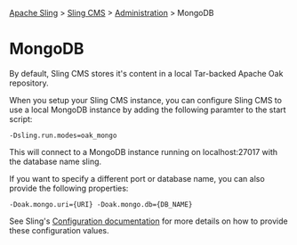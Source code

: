 [Apache Sling](https://sling.apache.org) > [Sling CMS](https://github.com/apache/sling-org-apache-sling-app-cms) > [Administration](administration.md) > MongoDB

# MongoDB

By default, Sling CMS stores it's content in a local Tar-backed Apache Oak repository. 

When you setup your Sling CMS instance, you can configure Sling CMS to use a local MongoDB instance by adding the following paramter to the start script:

    -Dsling.run.modes=oak_mongo
    
This will connect to a MongoDB instance running on localhost:27017 with the database name sling.

If you want to specify a different port or database name, you can also provide the following properties:

    -Doak.mongo.uri={URI} -Doak.mongo.db={DB_NAME}

See Sling's [Configuration documentation](https://sling.apache.org/documentation/configuration.html) for more details on how to provide these configuration values.
